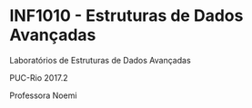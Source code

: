 # INF1010 - Estruturas de Dados Avançadas
Laboratórios de Estruturas de Dados Avançadas

PUC-Rio 2017.2	

Professora Noemi
